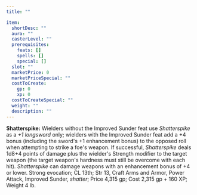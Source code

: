 ```yaml
---
title: ""

item:
  shortDesc: ""
  aura: ""
  casterLevel: ""
  prerequisites:
    feats: []
    spells: []
    special: []
  slot: ""
  marketPrice: 0
  marketPriceSpecial: ""
  costToCreate:
    gp: 0
    xp: 0
  costToCreateSpecial: ""
  weight: ""
  description: ""
---
```

<p id="shatterspike"><strong>Shatterspike:</strong> Wielders without the Improved Sunder feat use <em>Shatterspike</em> as a <em>+1 longsword</em> only; wielders with the Improved Sunder feat add a +4 bonus (including the sword's +1 enhancement bonus) to the opposed roll when attempting to strike a foe's weapon. If successful, <em>Shatterspike</em> deals 1d8+4 points of damage plus the wielder's Strength modifier to the target weapon (the target weapon's hardness must still be overcome with each hit). <em>Shatterspike</em> can damage weapons with an enhancement bonus of +4 or lower.
Strong evocation; CL 13th; Str 13, Craft Arms and Armor, Power Attack, Improved Sunder, <em>shatter</em>; Price 4,315 gp; Cost 2,315 gp + 160 XP; Weight 4 lb.

